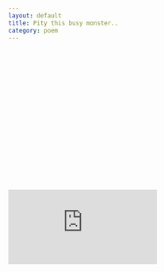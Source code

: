 ```yaml
---
layout: default
title: Pity this busy monster..
category: poem
---
```


<div class="post-media icy_video">
    <div class="fluid-width-video-wrapper" style="padding-top: 56.25%;"><iframe src="http://www.youtube.com/embed/WhNM2K8cmU8?feature=player_embedded" frameborder="0" allowfullscreen="" id="fitvid343307"></iframe></div>    
<!--END .post-media -->
</div>